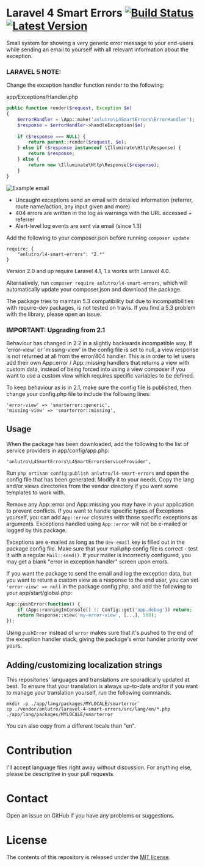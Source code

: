 # Laravel 4 Smart Errors [![Build Status](https://travis-ci.org/anlutro/laravel-4-smart-errors.png?branch=master)](https://travis-ci.org/anlutro/laravel-4-smart-errors)  [![Latest Version](http://img.shields.io/github/tag/anlutro/laravel-4-smart-errors.svg)](https://github.com/anlutro/laravel-4-smart-errors/releases)

Small system for showing a very generic error message to your end-users while sending an email to yourself with all relevant information about the exception.

### LARAVEL 5 NOTE:
Change the exception handler function render to the following:

app/Exceptions/Handler.php
```php
public function render($request, Exception $e)
{
	$errorHandler = \App::make('anlutro\L4SmartErrors\ErrorHandler');
	$response = $errorHandler->handleException($e);
	
	if ($response === NULL) {
		return parent::render($request, $e);
	} else if ($response instanceof \Illuminate\Http\Response) {
		return $response;
	} else {
		return new \Illuminate\Http\Response($response);
	}
}
```

![Example email](http://i.imgur.com/yIvK8EV.png)

- Uncaught exceptions send an email with detailed information (referrer, route name/action, any input given and more)
- 404 errors are written in the log as warnings with the URL accessed + referrer
- Alert-level log events are sent via email (since 1.3)

Add the following to your composer.json before running `composer update`:

	require: {
		"anlutro/l4-smart-errors": "2.*"
	}

Version 2.0 and up require Laravel 4.1, 1.x works with Laravel 4.0.

Alternatively, run `composer require anlutro/l4-smart-errors`, which will automatically update your composer.json and download the package.

The package tries to maintain 5.3 compatibility but due to incompatibilities with require-dev packages, is not tested on travis. If you find a 5.3 problem with the library, please open an issue.

### IMPORTANT: Upgrading from 2.1

Behaviour has changed in 2.2 in a slightly backwards incompatible way. If 'error-view' or 'missing-view' in the config file is set to null, a view response is not returned at all from the error/404 handler. This is in order to let users add their own App::error / App::missing handlers that returns a view with custom data, instead of being forced into using a view composer if you want to use a custom view which requires specific variables to be defined.

To keep behaviour as is in 2.1, make sure the config file is published, then change your config.php file to include the following lines:

	'error-view' => 'smarterror::generic',
	'missing-view' => 'smarterror::missing',

## Usage

When the package has been downloaded, add the following to the list of service providers in app/config/app.php:

	'anlutro\L4SmartErrors\L4SmartErrorsServiceProvider',

Run `php artisan config:publish anlutro/l4-smart-errors` and open the config file that has been generated. Modify it to your needs. Copy the lang and/or views directories from the vendor directory if you want some templates to work with.

Remove any App::error and App::missing you may have in your application to prevent conflicts. If you want to handle specific types of Exceptions yourself, you can add `App::error` closures with those specific exceptions as arguments. Exceptions handled using `App::error` will not be e-mailed or logged by this package.

Exceptions are e-mailed as long as the `dev-email` key is filled out in the package config file. Make sure that your mail.php config file is correct - test it with a regular `Mail::send()`. If your mailer is incorrectly configured, you may get a blank "error in exception handler" screen upon errors.

If you want the package to send the email and log the exception data, but you want to return a custom view as a response to the end user, you can set `'error-view' => null` in the package config.php, and add the following to your app/start/global.php:

```php
App::pushError(function() {
    if (App::runningInConsole() || Config::get('app.debug')) return;
    return Response::view('my-error-view', [...], 500);
});
```

Using `pushError` instead of `error` makes sure that it's pushed to the end of the exception handler stack, giving the package's error handler priority over yours.

## Adding/customizing localization strings

This repositories' languages and translations are sporadically updated at best. To ensure that your translation is always up-to-date and/or if you want to manage your translation yourself, run the following commands.

```
mkdir -p ./app/lang/packages/MYLOCALE/smarterror`
cp ./vendor/anlutro/laravel-4-smart-errors/src/lang/en/*.php ./app/lang/packages/MYLOCALE/smarterror
```

You can also copy from a different locale than "en".

# Contribution

I'll accept language files right away without discussion. For anything else, please be descriptive in your pull requests.

# Contact

Open an issue on GitHub if you have any problems or suggestions.

# License

The contents of this repository is released under the [MIT license](http://opensource.org/licenses/MIT).

